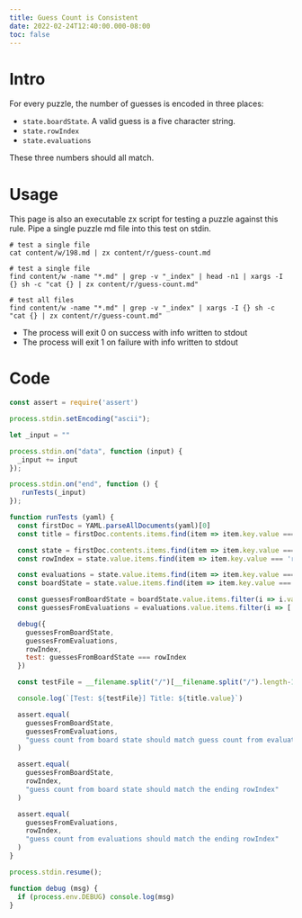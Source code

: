 ```yaml
---
title: Guess Count is Consistent
date: 2022-02-24T12:40:00.000-08:00
toc: false
---
```


# Intro

For every puzzle, the number of guesses is encoded in three places:

- `state.boardState`. A valid guess is a five character string.
- `state.rowIndex`
- `state.evaluations`

These three numbers should all match.

# Usage

This page is also an executable zx script for testing a puzzle against this rule. Pipe a single puzzle md file into this test on stdin.

```
# test a single file
cat content/w/198.md | zx content/r/guess-count.md

# test a single file
find content/w -name "*.md" | grep -v "_index" | head -n1 | xargs -I {} sh -c "cat {} | zx content/r/guess-count.md"

# test all files
find content/w -name "*.md" | grep -v "_index" | xargs -I {} sh -c "cat {} | zx content/r/guess-count.md"
```

- The process will exit 0 on success with info written to stdout
- The process will exit 1 on failure with info written to stdout

# Code

```js
const assert = require('assert')

process.stdin.setEncoding("ascii");

let _input = ""

process.stdin.on("data", function (input) {
  _input += input
});

process.stdin.on("end", function () {
   runTests(_input)
});

function runTests (yaml) {
  const firstDoc = YAML.parseAllDocuments(yaml)[0]
  const title = firstDoc.contents.items.find(item => item.key.value === 'title')

  const state = firstDoc.contents.items.find(item => item.key.value === 'state')
  const rowIndex = state.value.items.find(item => item.key.value === 'rowIndex').value.value

  const evaluations = state.value.items.find(item => item.key.value === 'evaluations')
  const boardState = state.value.items.find(item => item.key.value === 'boardState')

  const guessesFromBoardState = boardState.value.items.filter(i => i.value.length === 5).length
  const guessesFromEvaluations = evaluations.value.items.filter(i => ['SEQ','FLOW_SEQ'].includes(i.type)).length

  debug({
    guessesFromBoardState,
    guessesFromEvaluations,
    rowIndex,
    test: guessesFromBoardState === rowIndex
  })

  const testFile = __filename.split("/")[__filename.split("/").length-1]

  console.log(`[Test: ${testFile}] Title: ${title.value}`)

  assert.equal(
    guessesFromBoardState,
    guessesFromEvaluations,
    "guess count from board state should match guess count from evaluations"
  )

  assert.equal(
    guessesFromBoardState,
    rowIndex,
    "guess count from board state should match the ending rowIndex"
  )

  assert.equal(
    guessesFromEvaluations,
    rowIndex,
    "guess count from evaluations should match the ending rowIndex"
  )
}

process.stdin.resume();

function debug (msg) {
  if (process.env.DEBUG) console.log(msg)  
}
```
